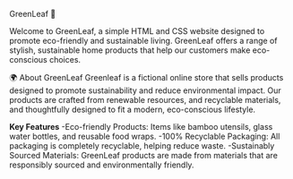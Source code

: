 GreenLeaf 🌿

Welcome to GreenLeaf, a simple HTML and CSS website designed to promote eco-friendly and sustainable living. GreenLeaf offers a range of stylish, sustainable home products that help our customers make eco-conscious choices.


🌍 About GreenLeaf
Greenleaf is a fictional online store that sells products designed to promote sustainability and reduce environmental impact. Our products are crafted from renewable resources, and recyclable materials, and thoughtfully designed to fit a modern, eco-conscious lifestyle.


  **Key Features**
-Eco-friendly Products: Items like bamboo utensils, glass water bottles, and reusable food wraps.
-100% Recyclable Packaging: All packaging is completely recyclable, helping reduce waste.
-Sustainably Sourced Materials: GreenLeaf products are made from materials that are responsibly sourced and environmentally friendly.
 
 
